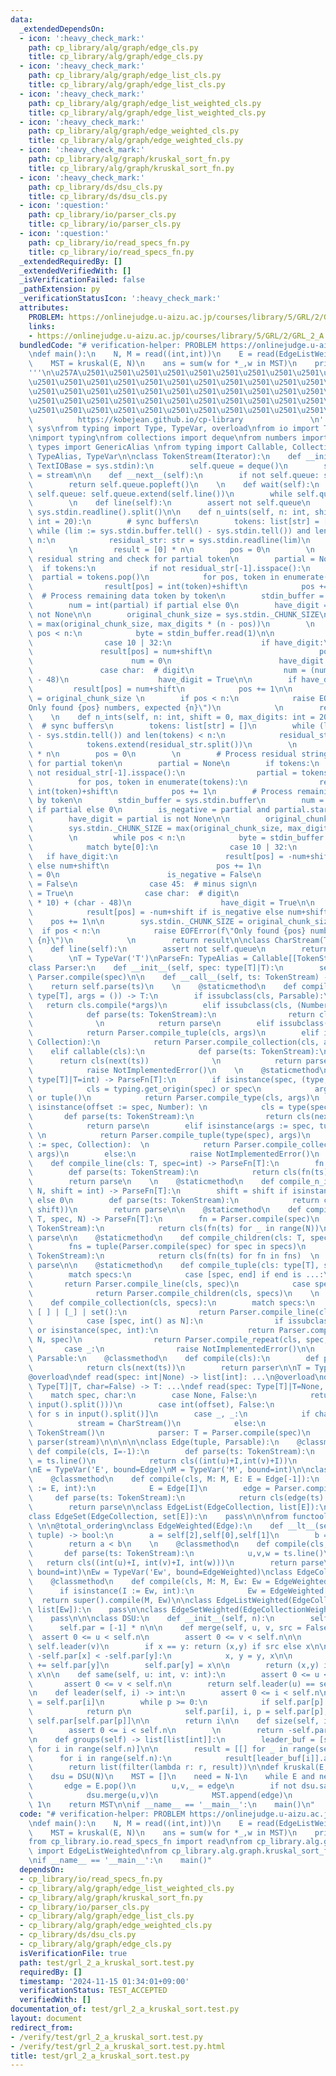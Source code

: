```yaml
---
data:
  _extendedDependsOn:
  - icon: ':heavy_check_mark:'
    path: cp_library/alg/graph/edge_cls.py
    title: cp_library/alg/graph/edge_cls.py
  - icon: ':heavy_check_mark:'
    path: cp_library/alg/graph/edge_list_cls.py
    title: cp_library/alg/graph/edge_list_cls.py
  - icon: ':heavy_check_mark:'
    path: cp_library/alg/graph/edge_list_weighted_cls.py
    title: cp_library/alg/graph/edge_list_weighted_cls.py
  - icon: ':heavy_check_mark:'
    path: cp_library/alg/graph/edge_weighted_cls.py
    title: cp_library/alg/graph/edge_weighted_cls.py
  - icon: ':heavy_check_mark:'
    path: cp_library/alg/graph/kruskal_sort_fn.py
    title: cp_library/alg/graph/kruskal_sort_fn.py
  - icon: ':heavy_check_mark:'
    path: cp_library/ds/dsu_cls.py
    title: cp_library/ds/dsu_cls.py
  - icon: ':question:'
    path: cp_library/io/parser_cls.py
    title: cp_library/io/parser_cls.py
  - icon: ':question:'
    path: cp_library/io/read_specs_fn.py
    title: cp_library/io/read_specs_fn.py
  _extendedRequiredBy: []
  _extendedVerifiedWith: []
  _isVerificationFailed: false
  _pathExtension: py
  _verificationStatusIcon: ':heavy_check_mark:'
  attributes:
    PROBLEM: https://onlinejudge.u-aizu.ac.jp/courses/library/5/GRL/2/GRL_2_A
    links:
    - https://onlinejudge.u-aizu.ac.jp/courses/library/5/GRL/2/GRL_2_A
  bundledCode: "# verification-helper: PROBLEM https://onlinejudge.u-aizu.ac.jp/courses/library/5/GRL/2/GRL_2_A\n\
    \ndef main():\n    N, M = read((int,int))\n    E = read(EdgeListWeighted[M,0])\n\
    \    MST = kruskal(E, N)\n    ans = sum(w for *_,w in MST)\n    print(ans)\n\n\
    '''\n\u257A\u2501\u2501\u2501\u2501\u2501\u2501\u2501\u2501\u2501\u2501\u2501\u2501\
    \u2501\u2501\u2501\u2501\u2501\u2501\u2501\u2501\u2501\u2501\u2501\u2501\u2501\
    \u2501\u2501\u2501\u2501\u2501\u2501\u2501\u2501\u2501\u2501\u2501\u2501\u2501\
    \u2501\u2501\u2501\u2501\u2501\u2501\u2501\u2501\u2501\u2501\u2501\u2501\u2501\
    \u2501\u2501\u2501\u2501\u2501\u2501\u2501\u2501\u2501\u2501\u2501\u2578\n   \
    \          https://kobejean.github.io/cp-library               \n'''\n\nimport\
    \ sys\nfrom typing import Type, TypeVar, overload\nfrom io import TextIOBase\n\
    \nimport typing\nfrom collections import deque\nfrom numbers import Number\nfrom\
    \ types import GenericAlias \nfrom typing import Callable, Collection, Iterator,\
    \ TypeAlias, TypeVar\n\nclass TokenStream(Iterator):\n    def __init__(self, stream:\
    \ TextIOBase = sys.stdin):\n        self.queue = deque()\n        self.stream\
    \ = stream\n\n    def __next__(self):\n        if not self.queue: self.queue.extend(self.line())\n\
    \        return self.queue.popleft()\n    \n    def wait(self):\n        if not\
    \ self.queue: self.queue.extend(self.line())\n        while self.queue: yield\n\
    \        \n    def line(self):\n        assert not self.queue\n        return\
    \ sys.stdin.readline().split()\n\n    def n_uints(self, n: int, shift = 0, max_digits:\
    \ int = 20):\n        # sync buffers\n        tokens: list[str] = []\n       \
    \ while (lim := sys.stdin.buffer.tell() - sys.stdin.tell()) and len(tokens) <\
    \ n:\n            residual_str: str = sys.stdin.readline(lim)\n            tokens.extend(residual_str.split())\n\
    \        \n        result = [0] * n\n        pos = 0\n        \n        # Process\
    \ residual string and check for partial token\n        partial = None\n      \
    \  if tokens:\n            if not residual_str[-1].isspace():\n              \
    \  partial = tokens.pop()\n            for pos, token in enumerate(tokens):\n\
    \                result[pos] = int(token)+shift\n            pos += 1\n      \
    \  # Process remaining data token by token\n        stdin_buffer = sys.stdin.buffer\n\
    \        num = int(partial) if partial else 0\n        have_digit = partial is\
    \ not None\n\n        original_chunk_size = sys.stdin._CHUNK_SIZE\n        sys.stdin._CHUNK_SIZE\
    \ = max(original_chunk_size, max_digits * (n - pos))\n        \n        while\
    \ pos < n:\n            byte = stdin_buffer.read(1)\n\n            match byte[0]:\n\
    \                case 10 | 32:\n                    if have_digit:\n         \
    \               result[pos] = num+shift\n                        pos += 1\n  \
    \                      num = 0\n                        have_digit = False\n \
    \               case char:  # digit\n                    num = (num * 10) + (char\
    \ - 48)\n                    have_digit = True\n\n        if have_digit:\n   \
    \         result[pos] = num+shift\n            pos += 1\n\n        sys.stdin._CHUNK_SIZE\
    \ = original_chunk_size \n        if pos < n:\n            raise EOFError(f\"\
    Only found {pos} numbers, expected {n}\")\n            \n        return result\n\
    \    \n    def n_ints(self, n: int, shift = 0, max_digits: int = 20):\n      \
    \  # sync buffers\n        tokens: list[str] = []\n        while (lim := sys.stdin.buffer.tell()\
    \ - sys.stdin.tell()) and len(tokens) < n:\n            residual_str: str = sys.stdin.readline(lim)\n\
    \            tokens.extend(residual_str.split())\n        \n        result = [0]\
    \ * n\n        pos = 0\n        \n        # Process residual string and check\
    \ for partial token\n        partial = None\n        if tokens:\n            if\
    \ not residual_str[-1].isspace():\n                partial = tokens.pop()\n  \
    \          for pos, token in enumerate(tokens):\n                result[pos] =\
    \ int(token)+shift\n            pos += 1\n        # Process remaining data token\
    \ by token\n        stdin_buffer = sys.stdin.buffer\n        num = abs(int(partial))\
    \ if partial else 0\n        is_negative = partial and partial.startswith('-')\n\
    \        have_digit = partial is not None\n\n        original_chunk_size = sys.stdin._CHUNK_SIZE\n\
    \        sys.stdin._CHUNK_SIZE = max(original_chunk_size, max_digits * (n - pos))\n\
    \        \n        while pos < n:\n            byte = stdin_buffer.read(1)\n\n\
    \            match byte[0]:\n                case 10 | 32:\n                 \
    \   if have_digit:\n                        result[pos] = -num+shift if is_negative\
    \ else num+shift\n                        pos += 1\n                        num\
    \ = 0\n                        is_negative = False\n                        have_digit\
    \ = False\n                case 45:  # minus sign\n                    is_negative\
    \ = True\n                case char:  # digit\n                    num = (num\
    \ * 10) + (char - 48)\n                    have_digit = True\n\n        if have_digit:\n\
    \            result[pos] = -num+shift if is_negative else num+shift\n        \
    \    pos += 1\n\n        sys.stdin._CHUNK_SIZE = original_chunk_size \n      \
    \  if pos < n:\n            raise EOFError(f\"Only found {pos} numbers, expected\
    \ {n}\")\n            \n        return result\n\nclass CharStream(TokenStream):\n\
    \    def line(self):\n        assert not self.queue\n        return next(self.stream).rstrip()\n\
    \        \nT = TypeVar('T')\nParseFn: TypeAlias = Callable[[TokenStream],T]\n\
    class Parser:\n    def __init__(self, spec: type[T]|T):\n        self.parse =\
    \ Parser.compile(spec)\n\n    def __call__(self, ts: TokenStream) -> T:\n    \
    \    return self.parse(ts)\n    \n    @staticmethod\n    def compile_type(cls:\
    \ type[T], args = ()) -> T:\n        if issubclass(cls, Parsable):\n         \
    \   return cls.compile(*args)\n        elif issubclass(cls, (Number, str)):\n\
    \            def parse(ts: TokenStream):\n                return cls(next(ts))\
    \              \n            return parse\n        elif issubclass(cls, tuple):\n\
    \            return Parser.compile_tuple(cls, args)\n        elif issubclass(cls,\
    \ Collection):\n            return Parser.compile_collection(cls, args)\n    \
    \    elif callable(cls):\n            def parse(ts: TokenStream):\n          \
    \      return cls(next(ts))              \n            return parse\n        else:\n\
    \            raise NotImplementedError()\n    \n    @staticmethod\n    def compile(spec:\
    \ type[T]|T=int) -> ParseFn[T]:\n        if isinstance(spec, (type, GenericAlias)):\n\
    \            cls = typing.get_origin(spec) or spec\n            args = typing.get_args(spec)\
    \ or tuple()\n            return Parser.compile_type(cls, args)\n        elif\
    \ isinstance(offset := spec, Number): \n            cls = type(spec)  \n     \
    \       def parse(ts: TokenStream):\n                return cls(next(ts)) + offset\n\
    \            return parse\n        elif isinstance(args := spec, tuple):     \
    \ \n            return Parser.compile_tuple(type(spec), args)\n        elif isinstance(args\
    \ := spec, Collection):  \n            return Parser.compile_collection(type(spec),\
    \ args)\n        else:\n            raise NotImplementedError()\n    \n    @staticmethod\n\
    \    def compile_line(cls: T, spec=int) -> ParseFn[T]:\n        fn = Parser.compile(spec)\n\
    \        def parse(ts: TokenStream):\n            return cls(fn(ts) for _ in ts.wait())\n\
    \        return parse\n    \n    @staticmethod\n    def compile_n_ints(cls: T,\
    \ N, shift = int) -> ParseFn[T]:\n        shift = shift if isinstance(shift, int)\
    \ else 0\n        def parse(ts: TokenStream):\n            return cls(ts.n_ints(N,\
    \ shift))\n        return parse\n\n    @staticmethod\n    def compile_repeat(cls:\
    \ T, spec, N) -> ParseFn[T]:\n        fn = Parser.compile(spec)\n        def parse(ts:\
    \ TokenStream):\n            return cls(fn(ts) for _ in range(N))\n        return\
    \ parse\n\n    @staticmethod\n    def compile_children(cls: T, specs) -> ParseFn[T]:\n\
    \        fns = tuple(Parser.compile(spec) for spec in specs)\n        def parse(ts:\
    \ TokenStream):\n            return cls(fn(ts) for fn in fns)  \n        return\
    \ parse\n\n    @staticmethod\n    def compile_tuple(cls: type[T], specs) -> ParseFn[T]:\n\
    \        match specs:\n            case [spec, end] if end is ...:\n         \
    \       return Parser.compile_line(cls, spec)\n            case specs:   \n  \
    \              return Parser.compile_children(cls, specs)\n    \n    @staticmethod\n\
    \    def compile_collection(cls, specs):\n        match specs:\n            case\
    \ [ ] | [_] | set():\n                return Parser.compile_line(cls, *specs)\n\
    \            case [spec, int() as N]:\n                if issubclass(spec, int)\
    \ or isinstance(spec, int):\n                    return Parser.compile_n_ints(cls,\
    \ N, spec)\n                return Parser.compile_repeat(cls, spec, N)\n     \
    \       case _:\n                raise NotImplementedError()\n\n        \nclass\
    \ Parsable:\n    @classmethod\n    def compile(cls):\n        def parser(ts: TokenStream):\n\
    \            return cls(next(ts))\n        return parser\n\nT = TypeVar('T')\n\
    @overload\ndef read(spec: int|None) -> list[int]: ...\n@overload\ndef read(spec:\
    \ Type[T]|T, char=False) -> T: ...\ndef read(spec: Type[T]|T=None, char=False):\n\
    \    match spec, char:\n        case None, False:\n            return list(map(int,\
    \ input().split()))\n        case int(offset), False:\n            return [int(s)+offset\
    \ for s in input().split()]\n        case _, _:\n            if char:\n      \
    \          stream = CharStream()\n            else:\n                stream =\
    \ TokenStream()\n            parser: T = Parser.compile(spec)\n            return\
    \ parser(stream)\n\n\n\n\nclass Edge(tuple, Parsable):\n    @classmethod\n   \
    \ def compile(cls, I=-1):\n        def parse(ts: TokenStream):\n            u,v\
    \ = ts.line()\n            return cls((int(u)+I,int(v)+I))\n        return parse\n\
    \nE = TypeVar('E', bound=Edge)\nM = TypeVar('M', bound=int)\n\nclass EdgeCollection(Parsable):\n\
    \    @classmethod\n    def compile(cls, M: M, E: E = Edge[-1]):\n        if isinstance(I\
    \ := E, int):\n            E = Edge[I]\n        edge = Parser.compile(E)\n   \
    \     def parse(ts: TokenStream):\n            return cls(edge(ts) for _ in range(M))\n\
    \        return parse\n\nclass EdgeList(EdgeCollection, list[E]):\n    pass\n\n\
    class EdgeSet(EdgeCollection, set[E]):\n    pass\n\n\nfrom functools import total_ordering\
    \ \n\n@total_ordering\nclass EdgeWeighted(Edge):\n    def __lt__(self, other:\
    \ tuple) -> bool:\n        a = self[2],self[0],self[1]\n        b = other[2],other[0],other[1]\n\
    \        return a < b\n    \n    @classmethod\n    def compile(cls, I=-1):\n \
    \       def parse(ts: TokenStream):\n            u,v,w = ts.line()\n         \
    \   return cls((int(u)+I, int(v)+I, int(w)))\n        return parse\n\nM = TypeVar('M',\
    \ bound=int)\nEw = TypeVar('Ew', bound=EdgeWeighted)\nclass EdgeCollectionWeighted(EdgeCollection):\n\
    \    @classmethod\n    def compile(cls, M: M, Ew: Ew = EdgeWeighted[-1]):\n  \
    \      if isinstance(I := Ew, int):\n            Ew = EdgeWeighted[I]\n      \
    \  return super().compile(M, Ew)\n\nclass EdgeListWeighted(EdgeCollectionWeighted,\
    \ list[Ew]):\n    pass\n\nclass EdgeSetWeighted(EdgeCollectionWeighted, set[Ew]):\n\
    \    pass\n\n\nclass DSU:\n    def __init__(self, n):\n        self.n = n\n  \
    \      self.par = [-1] * n\n\n    def merge(self, u, v, src = False):\n      \
    \  assert 0 <= u < self.n\n        assert 0 <= v < self.n\n\n        x, y = self.leader(u),\
    \ self.leader(v)\n        if x == y: return (x,y) if src else x\n\n        if\
    \ -self.par[x] < -self.par[y]:\n            x, y = y, x\n\n        self.par[x]\
    \ += self.par[y]\n        self.par[y] = x\n\n        return (x,y) if src else\
    \ x\n\n    def same(self, u: int, v: int):\n        assert 0 <= u < self.n\n \
    \       assert 0 <= v < self.n\n        return self.leader(u) == self.leader(v)\n\
    \n    def leader(self, i) -> int:\n        assert 0 <= i < self.n\n\n        p\
    \ = self.par[i]\n        while p >= 0:\n            if self.par[p] < 0:\n    \
    \            return p\n            self.par[i], i, p = self.par[p], self.par[p],\
    \ self.par[self.par[p]]\n\n        return i\n\n    def size(self, i) -> int:\n\
    \        assert 0 <= i < self.n\n        \n        return -self.par[self.leader(i)]\n\
    \n    def groups(self) -> list[list[int]]:\n        leader_buf = [self.leader(i)\
    \ for i in range(self.n)]\n\n        result = [[] for _ in range(self.n)]\n  \
    \      for i in range(self.n):\n            result[leader_buf[i]].append(i)\n\n\
    \        return list(filter(lambda r: r, result))\n\ndef kruskal(E, N):\n    E.sort(reverse=True)\n\
    \    dsu = DSU(N)\n    MST = []\n    need = N-1\n    while E and need > 0:\n \
    \       edge = E.pop()\n        u,v,_ = edge\n        if not dsu.same(u,v):\n\
    \            dsu.merge(u,v)\n            MST.append(edge)\n            need -=\
    \ 1\n    return MST\n\nif __name__ == '__main__':\n    main()\n"
  code: "# verification-helper: PROBLEM https://onlinejudge.u-aizu.ac.jp/courses/library/5/GRL/2/GRL_2_A\n\
    \ndef main():\n    N, M = read((int,int))\n    E = read(EdgeListWeighted[M,0])\n\
    \    MST = kruskal(E, N)\n    ans = sum(w for *_,w in MST)\n    print(ans)\n\n\
    from cp_library.io.read_specs_fn import read\nfrom cp_library.alg.graph.edge_list_weighted_cls\
    \ import EdgeListWeighted\nfrom cp_library.alg.graph.kruskal_sort_fn import kruskal\n\
    \nif __name__ == '__main__':\n    main()"
  dependsOn:
  - cp_library/io/read_specs_fn.py
  - cp_library/alg/graph/edge_list_weighted_cls.py
  - cp_library/alg/graph/kruskal_sort_fn.py
  - cp_library/io/parser_cls.py
  - cp_library/alg/graph/edge_list_cls.py
  - cp_library/alg/graph/edge_weighted_cls.py
  - cp_library/ds/dsu_cls.py
  - cp_library/alg/graph/edge_cls.py
  isVerificationFile: true
  path: test/grl_2_a_kruskal_sort.test.py
  requiredBy: []
  timestamp: '2024-11-15 01:34:01+09:00'
  verificationStatus: TEST_ACCEPTED
  verifiedWith: []
documentation_of: test/grl_2_a_kruskal_sort.test.py
layout: document
redirect_from:
- /verify/test/grl_2_a_kruskal_sort.test.py
- /verify/test/grl_2_a_kruskal_sort.test.py.html
title: test/grl_2_a_kruskal_sort.test.py
---
```


